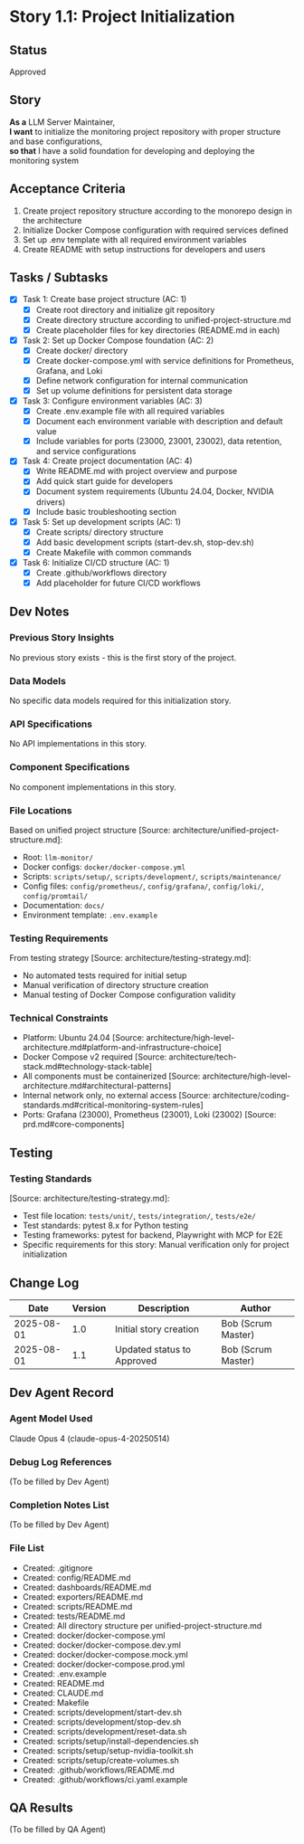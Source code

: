 # Story 1.1: Project Initialization

## Status
Approved

## Story
**As a** LLM Server Maintainer,  
**I want** to initialize the monitoring project repository with proper structure and base configurations,  
**so that** I have a solid foundation for developing and deploying the monitoring system

## Acceptance Criteria
1. Create project repository structure according to the monorepo design in the architecture
2. Initialize Docker Compose configuration with required services defined
3. Set up .env template with all required environment variables
4. Create README with setup instructions for developers and users

## Tasks / Subtasks
- [x] Task 1: Create base project structure (AC: 1)
  - [x] Create root directory and initialize git repository
  - [x] Create directory structure according to unified-project-structure.md
  - [x] Create placeholder files for key directories (README.md in each)
- [x] Task 2: Set up Docker Compose foundation (AC: 2)
  - [x] Create docker/ directory
  - [x] Create docker-compose.yml with service definitions for Prometheus, Grafana, and Loki
  - [x] Define network configuration for internal communication
  - [x] Set up volume definitions for persistent data storage
- [x] Task 3: Configure environment variables (AC: 3)
  - [x] Create .env.example file with all required variables
  - [x] Document each environment variable with description and default value
  - [x] Include variables for ports (23000, 23001, 23002), data retention, and service configurations
- [x] Task 4: Create project documentation (AC: 4)
  - [x] Write README.md with project overview and purpose
  - [x] Add quick start guide for developers
  - [x] Document system requirements (Ubuntu 24.04, Docker, NVIDIA drivers)
  - [x] Include basic troubleshooting section
- [x] Task 5: Set up development scripts (AC: 1)
  - [x] Create scripts/ directory structure
  - [x] Add basic development scripts (start-dev.sh, stop-dev.sh)
  - [x] Create Makefile with common commands
- [x] Task 6: Initialize CI/CD structure (AC: 1)
  - [x] Create .github/workflows directory
  - [x] Add placeholder for future CI/CD workflows

## Dev Notes

### Previous Story Insights
No previous story exists - this is the first story of the project.

### Data Models
No specific data models required for this initialization story.

### API Specifications
No API implementations in this story.

### Component Specifications
No component implementations in this story.

### File Locations
Based on unified project structure [Source: architecture/unified-project-structure.md]:
- Root: `llm-monitor/`
- Docker configs: `docker/docker-compose.yml`
- Scripts: `scripts/setup/`, `scripts/development/`, `scripts/maintenance/`
- Config files: `config/prometheus/`, `config/grafana/`, `config/loki/`, `config/promtail/`
- Documentation: `docs/`
- Environment template: `.env.example`

### Testing Requirements
From testing strategy [Source: architecture/testing-strategy.md]:
- No automated tests required for initial setup
- Manual verification of directory structure creation
- Manual testing of Docker Compose configuration validity

### Technical Constraints
- Platform: Ubuntu 24.04 [Source: architecture/high-level-architecture.md#platform-and-infrastructure-choice]
- Docker Compose v2 required [Source: architecture/tech-stack.md#technology-stack-table]
- All components must be containerized [Source: architecture/high-level-architecture.md#architectural-patterns]
- Internal network only, no external access [Source: architecture/coding-standards.md#critical-monitoring-system-rules]
- Ports: Grafana (23000), Prometheus (23001), Loki (23002) [Source: prd.md#core-components]

## Testing
### Testing Standards
[Source: architecture/testing-strategy.md]:
- Test file location: `tests/unit/`, `tests/integration/`, `tests/e2e/`
- Test standards: pytest 8.x for Python testing
- Testing frameworks: pytest for backend, Playwright with MCP for E2E
- Specific requirements for this story: Manual verification only for project initialization

## Change Log
| Date | Version | Description | Author |
|------|---------|-------------|---------|
| 2025-08-01 | 1.0 | Initial story creation | Bob (Scrum Master) |
| 2025-08-01 | 1.1 | Updated status to Approved | Bob (Scrum Master) |

## Dev Agent Record
### Agent Model Used
Claude Opus 4 (claude-opus-4-20250514)

### Debug Log References
(To be filled by Dev Agent)

### Completion Notes List
(To be filled by Dev Agent)

### File List
- Created: .gitignore
- Created: config/README.md
- Created: dashboards/README.md
- Created: exporters/README.md
- Created: scripts/README.md
- Created: tests/README.md
- Created: All directory structure per unified-project-structure.md
- Created: docker/docker-compose.yml
- Created: docker/docker-compose.dev.yml
- Created: docker/docker-compose.mock.yml
- Created: docker/docker-compose.prod.yml
- Created: .env.example
- Created: README.md
- Created: CLAUDE.md
- Created: Makefile
- Created: scripts/development/start-dev.sh
- Created: scripts/development/stop-dev.sh
- Created: scripts/development/reset-data.sh
- Created: scripts/setup/install-dependencies.sh
- Created: scripts/setup/setup-nvidia-toolkit.sh
- Created: scripts/setup/create-volumes.sh
- Created: .github/workflows/README.md
- Created: .github/workflows/ci.yaml.example

## QA Results
(To be filled by QA Agent)